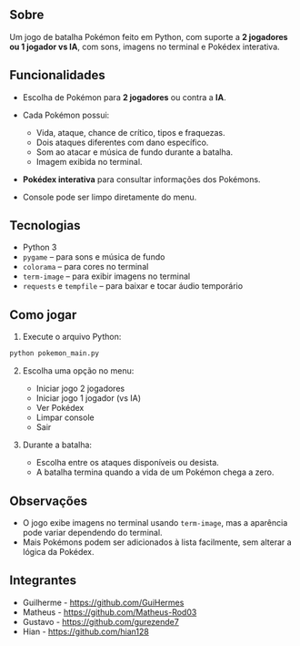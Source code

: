 ## Sobre

Um jogo de batalha Pokémon feito em Python, com suporte a **2 jogadores ou 1 jogador vs IA**, com sons, imagens no terminal e Pokédex interativa.

## Funcionalidades

* Escolha de Pokémon para **2 jogadores** ou contra a **IA**.
* Cada Pokémon possui:

  * Vida, ataque, chance de crítico, tipos e fraquezas.
  * Dois ataques diferentes com dano específico.
  * Som ao atacar e música de fundo durante a batalha.
  * Imagem exibida no terminal.
* **Pokédex interativa** para consultar informações dos Pokémons.
* Console pode ser limpo diretamente do menu.

## Tecnologias

* Python 3
* `pygame` – para sons e música de fundo
* `colorama` – para cores no terminal
* `term-image` – para exibir imagens no terminal
* `requests` e `tempfile` – para baixar e tocar áudio temporário

## Como jogar

1. Execute o arquivo Python:

```bash
python pokemon_main.py
```

2. Escolha uma opção no menu:

   * Iniciar jogo 2 jogadores
   * Iniciar jogo 1 jogador (vs IA)
   * Ver Pokédex
   * Limpar console
   * Sair

3. Durante a batalha:

   * Escolha entre os ataques disponíveis ou desista.
   * A batalha termina quando a vida de um Pokémon chega a zero.

## Observações

* O jogo exibe imagens no terminal usando `term-image`, mas a aparência pode variar dependendo do terminal.
* Mais Pokémons podem ser adicionados à lista facilmente, sem alterar a lógica da Pokédex.

## Integrantes

* Guilherme - https://github.com/GuiHermes
* Matheus - https://github.com/Matheus-Rod03
* Gustavo - https://github.com/gurezende7
* Hian - https://github.com/hian128
